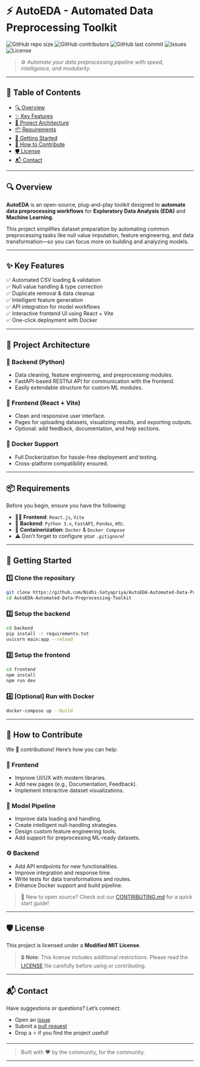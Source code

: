 # ⚡ AutoEDA - Automated Data Preprocessing Toolkit

![GitHub repo size](https://img.shields.io/github/repo-size/Nidhi-Satyapriya/AutoEDA-Automated-Data-Preprocessing-Toolkit?color=brightgreen)
![GitHub contributors](https://img.shields.io/github/contributors/Nidhi-Satyapriya/AutoEDA-Automated-Data-Preprocessing-Toolkit)
![GitHub last commit](https://img.shields.io/github/last-commit/Nidhi-Satyapriya/AutoEDA-Automated-Data-Preprocessing-Toolkit)
![Issues](https://img.shields.io/github/issues/Nidhi-Satyapriya/AutoEDA-Automated-Data-Preprocessing-Toolkit)
![License](https://img.shields.io/github/license/Nidhi-Satyapriya/AutoEDA-Automated-Data-Preprocessing-Toolkit)

> ⚙️ *Automate your data preprocessing pipeline with speed, intelligence, and modularity.*

---

## 📌 Table of Contents

- [🔍 Overview](#-overview)
- [✨ Key Features](#-key-features)
- [🧱 Project Architecture](#-project-architecture)
- [📦 Requirements](#-requirements)
- [🚀 Getting Started](#-getting-started)
- [🤝 How to Contribute](#-how-to-contribute)
- [🛡 License](#-license)
- [📬 Contact](#-contact)

---

## 🔍 Overview

**AutoEDA** is an open-source, plug-and-play toolkit designed to **automate data preprocessing workflows** for **Exploratory Data Analysis (EDA)** and **Machine Learning**.

This project simplifies dataset preparation by automating common preprocessing tasks like null value imputation, feature engineering, and data transformation—so you can focus more on building and analyzing models.

---

## ✨ Key Features

✅ Automated CSV loading & validation  
✅ Null value handling & type correction  
✅ Duplicate removal & data cleanup  
✅ Intelligent feature generation  
✅ API integration for model workflows  
✅ Interactive frontend UI using React + Vite  
✅ One-click deployment with Docker  

---

## 🧱 Project Architecture

### 🧠 Backend (Python)
- Data cleaning, feature engineering, and preprocessing modules.
- FastAPI-based RESTful API for communication with the frontend.
- Easily extendable structure for custom ML modules.

### 🎨 Frontend (React + Vite)
- Clean and responsive user interface.
- Pages for uploading datasets, visualizing results, and exporting outputs.
- Optional: add feedback, documentation, and help sections.

### 🐳 Docker Support
- Full Dockerization for hassle-free deployment and testing.
- Cross-platform compatibility ensured.

---

## 📦 Requirements

Before you begin, ensure you have the following:

- 🧑‍💻 **Frontend**: `React.js`, `Vite`
- 🐍 **Backend**: `Python 3.x`, `FastAPI`, `Pandas`, etc.
- 🐳 **Containerization**: `Docker` & `Docker Compose`
- ⚠️ Don’t forget to configure your `.gitignore`!

---

## 🚀 Getting Started

### 1️⃣ Clone the repository

```bash
git clone https://github.com/Nidhi-Satyapriya/AutoEDA-Automated-Data-Preprocessing-Toolkit
cd AutoEDA-Automated-Data-Preprocessing-Toolkit
````

### 2️⃣ Setup the backend

```bash
cd backend
pip install -r requirements.txt
uvicorn main:app --reload
```

### 3️⃣ Setup the frontend

```bash
cd frontend
npm install
npm run dev
```

### 4️⃣ \[Optional] Run with Docker

```bash
docker-compose up --build
```

---

## 🤝 How to Contribute

We 💖 contributions! Here’s how you can help:

### 🔧 Frontend

* Improve UI/UX with modern libraries.
* Add new pages (e.g., Documentation, Feedback).
* Implement interactive dataset visualizations.

### 🧪 Model Pipeline

* Improve data loading and handling.
* Create intelligent null-handling strategies.
* Design custom feature engineering tools.
* Add support for preprocessing ML-ready datasets.

### ⚙️ Backend

* Add API endpoints for new functionalities.
* Improve integration and response time.
* Write tests for data transformations and routes.
* Enhance Docker support and build pipeline.

> 📢 New to open source? Check out our [CONTRIBUTING.md](CONTRIBUTING.md) for a quick start guide!

---

## 🛡 License

This project is licensed under a **Modified MIT License**.

> 🔒 **Note**: This license includes additional restrictions. Please read the [LICENSE](LICENSE) file carefully before using or contributing.

---

## 📬 Contact

Have suggestions or questions? Let’s connect:

* Open an [issue](https://github.com/Nidhi-Satyapriya/AutoEDA-Automated-Data-Preprocessing-Toolkit/issues)
* Submit a [pull request](https://github.com/Nidhi-Satyapriya/AutoEDA-Automated-Data-Preprocessing-Toolkit/pulls)
* Drop a ⭐ if you find the project useful!

---

> Built with ❤️ by the community, for the community.

---

